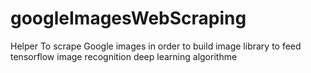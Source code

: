 # googleImagesWebScraping
Helper To scrape Google images in order to build image library to feed tensorflow image recognition deep learning algorithme
